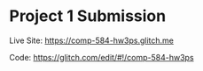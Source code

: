 # Project 1 Submission

Live Site: https://comp-584-hw3ps.glitch.me

Code: https://glitch.com/edit/#!/comp-584-hw3ps
